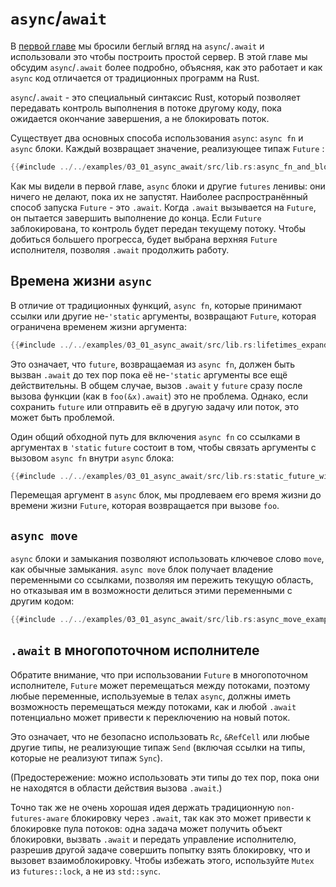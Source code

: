 # `async`/`await`

В [первой главе](../01_getting_started/04_async_await_primer.md) мы бросили беглый вгляд на `async`/`.await` и использовали
это чтобы построить простой сервер. В этой главе мы обсудим  `async`/`.await` более подробно, объясняя, как это работает и как `async` код отличается от
традиционных программ на Rust.

`async`/`.await` - это специальный синтаксис Rust, который позволяет передавать контроль выполнения в потоке другому коду, пока ожидается окончание завершения, а не блокировать поток.

Существует два основных способа использования `async`: `async fn` и  `async` блоки.
Каждый возвращает значение, реализующее типаж `Future` :

```rust
{{#include ../../examples/03_01_async_await/src/lib.rs:async_fn_and_block_examples}}
```

Как мы видели в первой главе, `async` блоки и другие `futures` ленивы:
они ничего не делают, пока их не запустят. Наиболее распространённый способ запуска `Future` -
это `.await`. Когда `.await` вызывается на `Future`, он пытается завершить выполнение до конца. Если `Future` заблокирована, то контроль будет передан текущему потоку. Чтобы добиться большего прогресса, будет выбрана верхняя `Future` исполнителя, позволяя `.await` продолжить работу.

## Времена жизни `async`

В отличие от традиционных функций, `async fn`, которые принимают ссылки или другие
не-`'static` аргументы, возвращают `Future`, которая ограничена временем жизни
аргумента:

```rust
{{#include ../../examples/03_01_async_await/src/lib.rs:lifetimes_expanded}}
```

Это означает, что `future`, возвращаемая из `async fn`, должен быть вызван `.await`
до тех пор пока её не-`'static` аргументы все ещё действительны. В общем
случае, вызов `.await` у `future` сразу после вызова функции
(как в `foo(&x).await`) это не проблема. Однако, если сохранить `future`
или отправить её в другую задачу или поток, это может быть проблемой.

Один общий обходной путь для включения `async fn` со ссылками в аргументах
в `'static` `future` состоит в том, чтобы связать аргументы с вызовом
`async fn` внутри `async` блока:

```rust
{{#include ../../examples/03_01_async_await/src/lib.rs:static_future_with_borrow}}
```

Перемещая аргумент в `async` блок, мы продлеваем его время жизни до времени жизни `Future`, которая возвращается при вызове `foo`.

## `async move`

`async` блоки и замыкания позволяют использовать ключевое слово `move`, как обычные
замыкания. `async move` блок получает владение переменными со ссылками, позволяя им пережить текущую область, но отказывая им в возможности делиться этими 
переменными с другим кодом:

```rust
{{#include ../../examples/03_01_async_await/src/lib.rs:async_move_examples}}
```

## `.await` в многопоточном исполнителе

Обратите внимание, что при использовании `Future` в многопоточном исполнителе, `Future` может перемещаться
между потоками, поэтому любые переменные, используемые в телах `async`, должны иметь возможность перемещаться
между потоками, как и любой `.await` потенциально может привести к переключению на новый поток.

Это означает, что не безопасно использовать `Rc`, `&RefCell` или любые другие типы, 
не реализующие типаж `Send` (включая ссылки на типы, которые не реализуют типаж `Sync`).

(Предостережение: можно использовать эти типы до тех пор, пока они не находятся в области действия
вызова  `.await`.)

Точно так же не очень хорошая идея держать традиционную `non-futures-aware` блокировку
через `.await`, так как это может привести к блокировке пула потоков: одна задача может
получить объект блокировки, вызвать `.await` и передать управление исполнителю, разрешив другой задаче совершить попытку взять блокировку, что и вызовет взаимоблокировку. Чтобы избежать этого, используйте `Mutex` из `futures::lock`, а не из `std::sync`.
